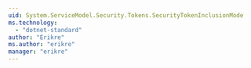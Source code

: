```yaml
---
uid: System.ServiceModel.Security.Tokens.SecurityTokenInclusionMode
ms.technology: 
  - "dotnet-standard"
author: "Erikre"
ms.author: "erikre"
manager: "erikre"
---
```

